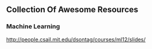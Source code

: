 ## Collection Of Awesome Resources

### Machine Learning
http://people.csail.mit.edu/dsontag/courses/ml12/slides/
